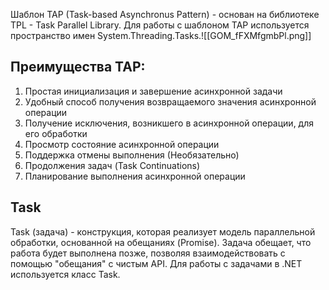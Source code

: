 Шаблон TAP (Task-based Asynchronus Pattern) - основан на библиотеке TPL - Task Parallel Library.
Для работы с шаблоном TAP используется пространство имен System.Threading.Tasks.![[GOM_fFXMfgmbPl.png]]

## Преимущества TAP:

1) Простая инициализация и завершение асинхронной задачи
2)  Удобный способ получения возвращаемого значения асинхронной операции
3)  Получение исключения, возникшего в асинхронной операции, для его обработки
4) Просмотр состояние асинхронной операции
5) Поддержка отмены выполнения (Необязательно)
6) Продолжения задач (Task Continuations)
7)  Планирование выполнения асинхронной операции


## Task

Task (задача) - конструкция, которая реализует модель параллельной обработки, основанной на обещаниях (Promise). Задача обещает, что работа будет выполнена позже, позволяя взаимодействовать с помощью "обещания" с чистым API.
Для работы с задачами в .NET используется класс Task.